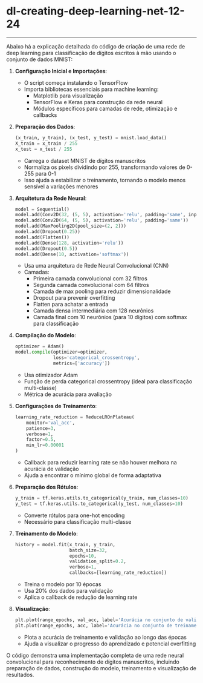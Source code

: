 # dl-creating-deep-learning-net-12-24
---
Abaixo há a explicação detalhada do código de criação de uma rede de deep learning para classificação de dígitos escritos à mão usando o conjunto de dados MNIST:

1. **Configuração Inicial e Importações**:
   - O script começa instalando o TensorFlow
   - Importa bibliotecas essenciais para machine learning:
     - Matplotlib para visualização
     - TensorFlow e Keras para construção da rede neural
     - Módulos específicos para camadas de rede, otimização e callbacks

2. **Preparação dos Dados**:
   ```python
   (x_train, y_train), (x_test, y_test) = mnist.load_data()
   X_train = x_train / 255
   x_test = x_test / 255
   ```
   - Carrega o dataset MNIST de dígitos manuscritos
   - Normaliza os pixels dividindo por 255, transformando valores de 0-255 para 0-1
   - Isso ajuda a estabilizar o treinamento, tornando o modelo menos sensível a variações menores

3. **Arquitetura da Rede Neural**:
   ```python
   model = Sequential()
   model.add(Conv2D(32, (5, 5), activation='relu', padding='same', input_shape=(28,28,1)))
   model.add(Conv2D(64, (5, 5), activation='relu', padding='same'))
   model.add(MaxPooling2D(pool_size=(2, 2)))
   model.add(Dropout(0.25))
   model.add(Flatten())
   model.add(Dense(128, activation='relu'))
   model.add(Dropout(0.5))
   model.add(Dense(10, activation='softmax'))
   ```
   - Usa uma arquitetura de Rede Neural Convolucional (CNN)
   - Camadas:
     - Primeira camada convolucional com 32 filtros
     - Segunda camada convolucional com 64 filtros
     - Camada de max pooling para reduzir dimensionalidade
     - Dropout para prevenir overfitting
     - Flatten para achatar a entrada
     - Camada densa intermediária com 128 neurônios
     - Camada final com 10 neurônios (para 10 dígitos) com softmax para classificação

4. **Compilação do Modelo**:
   ```python
   optimizer = Adam()
   model.compile(optimizer=optimizer, 
                 loss='categorical_crossentropy', 
                 metrics=['accuracy'])
   ```
   - Usa otimizador Adam
   - Função de perda categorical crossentropy (ideal para classificação multi-classe)
   - Métrica de acurácia para avaliação

5. **Configurações de Treinamento**:
   ```python
   learning_rate_reduction = ReduceLROnPlateau(
       monitor='val_acc',
       patience=3,
       verbose=1,
       factor=0.5,
       min_lr=0.00001
   )
   ```
   - Callback para reduzir learning rate se não houver melhora na acurácia de validação
   - Ajuda a encontrar o mínimo global de forma adaptativa

6. **Preparação dos Rótulos**:
   ```python
   y_train = tf.keras.utils.to_categorical(y_train, num_classes=10)
   y_test = tf.keras.utils.to_categorical(y_test, num_classes=10)
   ```
   - Converte rótulos para one-hot encoding
   - Necessário para classificação multi-classe

7. **Treinamento do Modelo**:
   ```python
   history = model.fit(x_train, y_train,
                       batch_size=32,
                       epochs=10,
                       validation_split=0.2,
                       verbose=1,
                       callbacks=[learning_rate_reduction])
   ```
   - Treina o modelo por 10 épocas
   - Usa 20% dos dados para validação
   - Aplica o callback de redução de learning rate

8. **Visualização**:
   ```python
   plt.plot(range_epochs, val_acc, label='Acurácia no conjunto de validação')
   plt.plot(range_epochs, acc, label='Acurácia no conjunto de treinamento')
   ```
   - Plota a acurácia de treinamento e validação ao longo das épocas
   - Ajuda a visualizar o progresso do aprendizado e potencial overfitting

O código demonstra uma implementação completa de uma rede neural convolucional para reconhecimento de dígitos manuscritos, incluindo preparação de dados, construção do modelo, treinamento e visualização de resultados.
